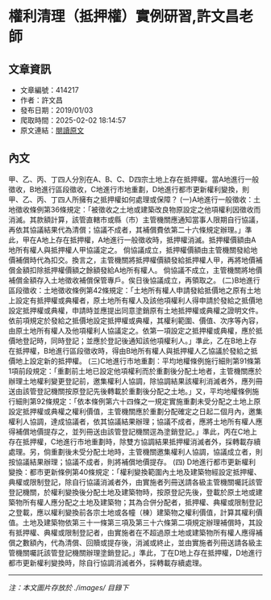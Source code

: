 # 權利清理（抵押權）實例研習,許文昌老師

## 文章資訊
- 文章編號：414217
- 作者：許文昌
- 發布日期：2019/01/03
- 爬取時間：2025-02-02 18:14:57
- 原文連結：[閱讀原文](https://real-estate.get.com.tw/Columns/detail.aspx?no=414217)

## 內文
甲、乙、丙、丁四人分別在A、B、C、D四宗土地上存在抵押權。當A地進行一般徵收，B地進行區段徵收，C地進行市地重劃，D地進行都市更新權利變換，則甲、乙、丙、丁四人所擁有之抵押權如何處理或保障？
(一)A地進行一般徵收：土地徵收條例第36條規定：「被徵收之土地或建築改良物原設定之他項權利因徵收而消滅。其款額計算，該管直轄巿或縣（巿）主管機關應通知當事人限期自行協議，再依其協議結果代為清償；協議不成者，其補償費依第二十六條規定辦理。」準此，甲在A地上存在抵押權，A地進行一般徵收時，抵押權消滅。抵押權價額由A地所有權人與抵押權人甲協議定之。
倘協議成立，抵押權價額由主管機關發給地價補償時代為扣交。換言之，主管機關將抵押權價額發給抵押權人甲，再將地價補償金額扣除抵押權價額之餘額發給A地所有權人。
倘協議不成立，主管機關將地價補償金額存入土地徵收補償保管專戶。俟日後協議成立，再領取之。
(二)B地進行區段徵收：土地徵收條例第42條規定：「土地所有權人申請發給抵價地之原有土地上設定有抵押權或典權者，原土地所有權人及該他項權利人得申請於發給之抵價地設定抵押權或典權，申請時並應提出同意塗銷原有土地抵押權或典權之證明文件。依前項規定於發給之抵價地設定抵押權或典權，其權利範圍、價值、次序等內容，由原土地所有權人及他項權利人協議定之。依第一項設定之抵押權或典權，應於抵價地登記時，同時登記；並應於登記後通知該他項權利人。」準此，乙在B地上存在抵押權，B地進行區段徵收時，得由B地所有權人與抵押權人乙協議於發給之抵價地上設定新的抵押權。
(三)C地進行市地重劃：平均地權條例施行細則第91條第1項前段規定：「重劃前土地已設定他項權利而於重劃後分配土地者，主管機關應於辦理土地權利變更登記前，邀集權利人協調，除協調結果該權利消滅者外，應列冊送由該管登記機關按原登記先後轉載於重劃後分配之土地。」又，平均地權條例施行細則第92條規定：「依本條例第六十四條之一規定實施重劃未受分配之土地上原設定抵押權或典權之權利價值，主管機關應於重劃分配確定之日起二個月內，邀集權利人協調，達成協議者，依其協議結果辦理；協議不成者，應將土地所有權人應得補償地價提存之，並列冊送由該管登記機關逕為塗銷登記。」準此，丙在C地上存在抵押權，C地進行市地重劃時，除雙方協調結果抵押權消滅者外，採轉載存續處理。另，倘重劃後未受分配土地時，主管機關邀集權利人協調，協議成立者，則按協議結果辦理；協議不成者，則將補償地價提存。
(四) D地進行都市更新權利變換：都市更新條例第40條規定：「權利變換範圍內土地及建築物經設定抵押權、典權或限制登記，除自行協議消滅者外，由實施者列冊送請各級主管機關囑託該管登記機關，於權利變換後分配土地及建築物時，按原登記先後，登載於原土地或建築物所有權人應分配之土地及建築物；其為合併分配者，抵押權、典權或限制登記之登載，應以權利變換前各宗土地或各幢（棟）建築物之權利價值，計算其權利價值。土地及建築物依第三十一條第三項及第三十六條第二項規定辦理補償時，其設有抵押權、典權或限制登記者，由實施者在不超過原土地或建築物所有權人應得補償之數額內，代為清償、回贖或提存後，消滅或終止，並由實施者列冊送請各級主管機關囑託該管登記機關辦理塗銷登記。」準此，丁在D地上存在抵押權，D地進行都市更新權利變換時，除自行協調消滅者外，採轉載存續處理。

---
*注：本文圖片存放於 ./images/ 目錄下*
